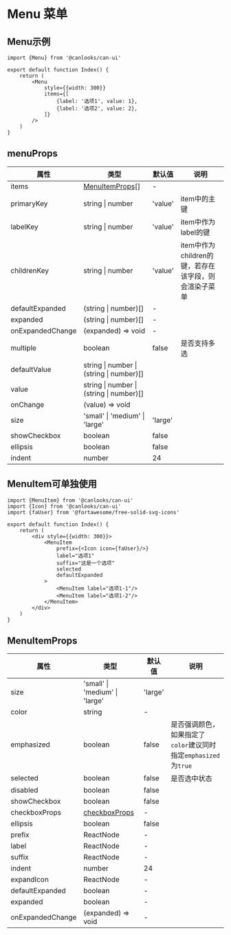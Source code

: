 # Menu 菜单

## Menu示例

```tsx
import {Menu} from '@canlooks/can-ui'

export default function Index() {
    return (
        <Menu
            style={{width: 300}}
            items={[
                {label: '选项1', value: 1},
                {label: '选项2', value: 2},
            ]}
        />
    )
}
```

## menuProps

| 属性               | 类型                                                  | 默认值     | 说明                               |
|------------------|-----------------------------------------------------|---------|----------------------------------|
| items            | [MenuItemProps](#menuItemProps)[]                   | -       |                                  |
| primaryKey       | string \| number                                    | 'value' | item中的主键                         |
| labelKey         | string \| number                                    | 'value' | item中作为label的键                   |
| childrenKey      | string \| number                                    | 'value' | item中作为children的键，若存在该字段，则会渲染子菜单 |
| defaultExpanded  | (string \| number)[]                                | -       |                                  |
| expanded         | (string \| number)[]                                | -       |                                  |
| onExpandedChange | (expanded) => void                                  | -       |                                  |
| multiple         | boolean                                             | false   | 是否支持多选                           |
| defaultValue     | string \| number \| (string \| number)[]            |         |                                  |
| value            | string \| number \| (string \| number)[]            |         |                                  |
| onChange         | (value) => void                                     |         |                                  |
| size             | 'small' \| 'medium'                      \| 'large' | 'large' |                                  |
| showCheckbox     | boolean                                             | false   |                                  |
| ellipsis         | boolean                                             | false   |                                  |
| indent           | number                                              | 24      |                                  |

## MenuItem可单独使用

```tsx
import {MenuItem} from '@canlooks/can-ui'
import {Icon} from '@canlooks/can-ui'
import {faUser} from '@fortawesome/free-solid-svg-icons'

export default function Index() {
    return (
        <div style={{width: 300}}>
            <MenuItem
                prefix={<Icon icon={faUser}/>}
                label="选项1"
                suffix="这是一个选项"
                selected
                defaultExpanded
            >
                <MenuItem label="选项1-1"/>
                <MenuItem label="选项1-2"/>
            </MenuItem>
        </div>
    )
}
```

## MenuItemProps

| 属性               | 类型                                                  | 默认值     | 说明                                           |
|------------------|-----------------------------------------------------|---------|----------------------------------------------|
| size             | 'small' \| 'medium'                      \| 'large' | 'large' |                                              |
| color            | string                                              | -       |                                              |
| emphasized       | boolean                                             | false   | 是否强调颜色，如果指定了`color`建议同时指定`emphasized`为`true` |
| selected         | boolean                                             | false   | 是否选中状态                                       |
| disabled         | boolean                                             | false   |                                              |
| showCheckbox     | boolean                                             | false   |                                              |
| checkboxProps    | [checkboxProps](/components/checkbox)               | -       |                                              |
| ellipsis         | boolean                                             | false   |                                              |
| prefix           | ReactNode                                           | -       |                                              |
| label            | ReactNode                                           | -       |                                              |
| suffix           | ReactNode                                           | -       |                                              |
| indent           | number                                              | 24      |                                              |
| expandIcon       | ReactNode                                           | -       |                                              |
| defaultExpanded  | boolean                                             | -       |                                              |
| expanded         | boolean                                             | -       |                                              |
| onExpandedChange | (expanded) => void                                  | -       |                                              |
